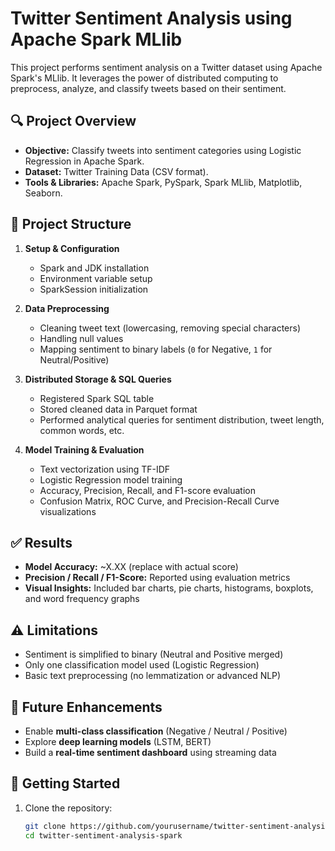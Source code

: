 # Twitter Sentiment Analysis using Apache Spark MLlib

This project performs sentiment analysis on a Twitter dataset using Apache Spark's MLlib. It leverages the power of distributed computing to preprocess, analyze, and classify tweets based on their sentiment.

## 🔍 Project Overview

- **Objective:** Classify tweets into sentiment categories using Logistic Regression in Apache Spark.
- **Dataset:** Twitter Training Data (CSV format).
- **Tools & Libraries:** Apache Spark, PySpark, Spark MLlib, Matplotlib, Seaborn.

## 🧱 Project Structure

1. **Setup & Configuration**
   - Spark and JDK installation
   - Environment variable setup
   - SparkSession initialization

2. **Data Preprocessing**
   - Cleaning tweet text (lowercasing, removing special characters)
   - Handling null values
   - Mapping sentiment to binary labels (`0` for Negative, `1` for Neutral/Positive)

3. **Distributed Storage & SQL Queries**
   - Registered Spark SQL table
   - Stored cleaned data in Parquet format
   - Performed analytical queries for sentiment distribution, tweet length, common words, etc.

4. **Model Training & Evaluation**
   - Text vectorization using TF-IDF
   - Logistic Regression model training
   - Accuracy, Precision, Recall, and F1-score evaluation
   - Confusion Matrix, ROC Curve, and Precision-Recall Curve visualizations

## ✅ Results

- **Model Accuracy:** ~X.XX (replace with actual score)
- **Precision / Recall / F1-Score:** Reported using evaluation metrics
- **Visual Insights:** Included bar charts, pie charts, histograms, boxplots, and word frequency graphs

## ⚠️ Limitations

- Sentiment is simplified to binary (Neutral and Positive merged)
- Only one classification model used (Logistic Regression)
- Basic text preprocessing (no lemmatization or advanced NLP)

## 🔮 Future Enhancements

- Enable **multi-class classification** (Negative / Neutral / Positive)
- Explore **deep learning models** (LSTM, BERT)
- Build a **real-time sentiment dashboard** using streaming data

## 🚀 Getting Started

1. Clone the repository:
   ```bash
   git clone https://github.com/yourusername/twitter-sentiment-analysis-spark.git
   cd twitter-sentiment-analysis-spark
